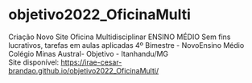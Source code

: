 # objetivo2022_OficinaMulti
Criação Novo Site Oficina Multidisciplinar ENSINO MÉDIO
Sem fins lucrativos, tarefas em aulas aplicadas 4º Bimestre - NovoEnsino Médio
Colégio Minas Austral- Objetivo - Itanhandu/MG   
Site disponível:  https://irae-cesar-brandao.github.io/objetivo2022_OficinaMulti/
  
